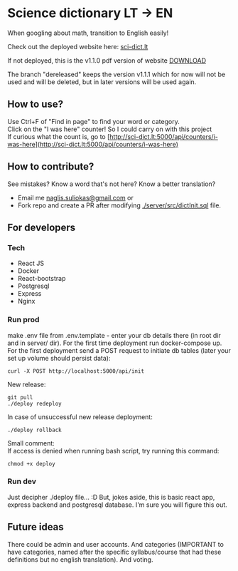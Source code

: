# Science dictionary LT -> EN

When googling about math, transition to English easily!

Check out the deployed website here: [sci-dict.lt](http://sci-dict.lt)

If not deployed, this is the v1.1.0 pdf version of website [DOWNLOAD](https://github.com/naglissul/sci-dict-lt/files/13461074/Science.Dictionary.LT.-_.EN.pdf)

The branch "dereleased" keeps the version v1.1.1 which for now will not be used and will be deleted, but in later versions will be used again.

## How to use?

Use Ctrl+F of "Find in page" to find your word or category.  
Click on the "I was here" counter! So I could carry on with this project  
If curious what the count is, go to [http://sci-dict.lt:5000/api/counters/i-was-here](http://sci-dict.lt:5000/api/counters/i-was-here)

## How to contribute?

See mistakes? Know a word that's not here? Know a better translation?

- Email me [naglis.suliokas@gmail.com](mailto:naglis.suliokas@gmail.com) or
- Fork repo and create a PR after modifying [./server/src/dictInit.sql](./server/src/dictInit.sql) file.

## For developers

### Tech

- React JS
- Docker
- React-bootstrap
- Postgresql
- Express
- Nginx

### Run prod

make .env file from .env.template - enter your db details there (in root dir and in server/ dir). For the first time deployment run docker-compose up. For the first deployment send a POST request to initiate db tables (later your set up volume should persist data):

```
curl -X POST http://localhost:5000/api/init
```

New release:

```
git pull
./deploy redeploy
```

In case of unsuccessful new release deployment:

```
./deploy rollback
```

Small comment:  
If access is denied when running bash script, try running this command:

```
chmod +x deploy
```

### Run dev

Just decipher ./deploy file... :D But, jokes aside, this is basic react app, express backend and postgresql database. I'm sure you will figure this out.

## Future ideas

There could be admin and user accounts. And categories (IMPORTANT to have categories, named after the specific syllabus/course that had these definitions but no english translation). And voting.
